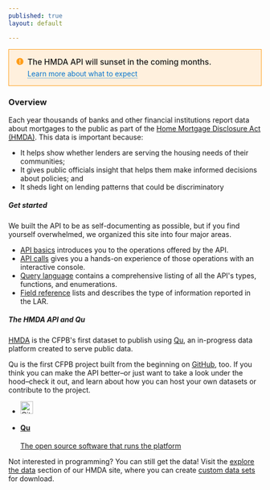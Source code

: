 ```yaml
---
published: true
layout: default

---
```


<div class="m-notification
        m-notification__visible
        m-notification__warning" style="position: relative; padding: 15px; border: 1px solid #b4b5b6; background: #fff0dd; border-color: #ff9e1b; display: block;">
  <svg xmlns="http://www.w3.org/2000/svg" viewbox="0 0 1000 1200" class="cf-icon-svg" style="overflow: hidden; height: 1.1875em; vertical-align: text-top; max-width: 1em; position: absolute; fill: #ff9e1b;">
    <path d="M500 105.2c-276.1 0-500 223.9-500 500s223.9 500 500 500 500-223.9 500-500-223.9-500-500-500zm-49.7 234.6c0-27.6 22.4-50 50-50s50 22.4 50 50v328.6c0 27.6-22.4 50-50 50s-50-22.4-50-50V339.8zm50 582.5c-39.6 0-71.7-32.1-71.7-71.7s32.1-71.7 71.7-71.7S572 811 572 850.6s-32.1 71.7-71.7 71.7z" /></svg>
  <div class="m-notification_content" style="padding-left: 1.5625em;">
    <div class="h4 m-notification_message" style="font-size: 1.125em; font-weight: 500; letter-spacing: initial; line-height: 1.25; text-transform: initial; margin-bottom: 0;">The HMDA API will sunset in the coming months.</div>
    <p class="m-notification_explanation" style="margin: 1em 0; margin-bottom: 0; margin-top: .3125em;">
      <a href="https://consumerfinance.gov/data-research/hmda-api-retirement/" style="background: 0 0; border-width: 0; border-style: dotted; border-color: #0072ce; color: #0072ce; text-decoration: none; border-bottom-width: 1px;">Learn more about what to expect</a>
    </p>
  </div>
</div>

### Overview

Each year thousands of banks and other financial institutions report data about mortgages to the public as part of the [Home Mortgage Disclosure Act (HMDA)](http://www.consumerfinance.gov/hmda/#video). This data is important because:

- It helps show whether lenders are serving the housing needs of their communities;
- It gives public officials insight that helps them make informed decisions about policies; and
- It sheds light on lending patterns that could be discriminatory

##### Get started
We built the API to be as self-documenting as possible, but if you find yourself overwhelmed, we organized this site into four major areas.

- [API basics](basics.html) introduces you to the operations offered by the API.
- [API calls](console/) gives you a hands-on experience of those operations with an interactive console.
- [Query language](queries.html) contains a comprehensive listing of all the API's types, functions, and enumerations.
- [Field reference](fields.html) lists and describes the type of information reported in the LAR.

##### The HMDA API and Qu

[HMDA](http://www.consumerfinance.gov/hmda) is the CFPB's first dataset to publish using [Qu](http://cfpb.github.io/qu/), an in-progress data platform created to serve public data.

Qu is the first CFPB project built from the beginning on [GitHub](https://github.com/cfpb/), too. If you think you can make the API better–or just want to take a look under the hood–check it out, and learn about how you can host your own datasets or contribute to the project.

<ul class="repo-list">
  <li class="list-icon">
    <p class="image-wrap">
      <img src="../static/img/octocat.png" width="25px" title="Github">
    </p>
  </li>
  <li>
    <a href="https://github.com/cfpb/qu">
     <h4>Qu</h4>
      <p>The open source software that runs the platform</p>
    </a>
  </li>
</ul>
<body id="overview"></body>


Not interested in programming? You can still get the data! Visit the [explore the data](http://www.consumerfinance.gov/hmda/explore) section of our HMDA site, where you can create [custom data sets](http://consumerfinance.gov/hmda/explore.html) for download.
